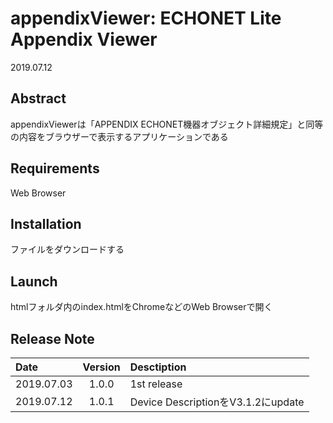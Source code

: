 # appendixViewer: ECHONET Lite Appendix Viewer

2019.07.12    

## Abstract
appendixViewerは「APPENDIX ECHONET機器オブジェクト詳細規定」と同等の内容をブラウザーで表示するアプリケーションである

## Requirements
Web Browser  

## Installation
ファイルをダウンロードする

## Launch
htmlフォルダ内のindex.htmlをChromeなどのWeb Browserで開く

## Release Note
|Date      |Version |Desctiption
|:---------|:------:|:-----------
|2019.07.03|1.0.0   | 1st release
|2019.07.12|1.0.1   | Device DescriptionをV3.1.2にupdate

 
